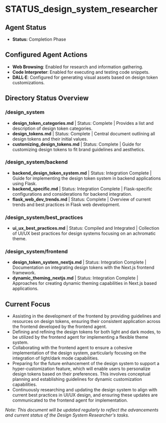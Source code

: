 # STATUS_design_system_researcher

## Agent Status
- **Status:** Completion Phase

## Configured Agent Actions
- **Web Browsing**: Enabled for research and information gathering.
- **Code Interpreter**: Enabled for executing and testing code snippets.
- **DALL·E**: Configured for generating visual assets based on design token customizations.

## Directory Status Overview

### /design_system
- **design_token_categories.md** | Status: Complete | Provides a list and description of design token categories.
- **design_tokens.md** | Status: Complete | Central document outlining all design tokens and their initial values.
- **customizing_design_tokens.md** | Status: Complete | Guide for customizing design tokens to fit brand guidelines and aesthetics.

### /design_system/backend
- **backend_design_token_system.md** | Status: Integration Complete | Guide for implementing the design token system in backend applications using Flask.
- **backend_specific.md** | Status: Integration Complete | Flask-specific configurations and considerations for backend integration.
- **flask_web_dev_trends.md** | Status: Complete | Overview of current trends and best practices in Flask web development.

### /design_system/best_practices
- **ui_ux_best_practices.md** | Status: Compiled and Integrated | Collection of UI/UX best practices for design systems focusing on an achromatic theme.

### /design_system/frontend
- **design_token_system_nextjs.md** | Status: Integration Complete | Documentation on integrating design tokens with the Next.js frontend framework.
- **dynamic_theming_nextjs.md** | Status: Integration Complete | Approaches for creating dynamic theming capabilities in Next.js based applications.

## Current Focus
- Assisting in the development of the frontend by providing guidelines and resources on design tokens, ensuring their consistent application across the frontend developed by the frontend agent.
- Defining and refining the design tokens for both light and dark modes, to be utilized by the frontend agent for implementing a flexible theme system.
- Collaborating with the frontend agent to ensure a cohesive implementation of the design system, particularly focusing on the integration of light/dark mode capabilities.
- Preparing for the future enhancement of the design system to support a hyper-customization feature, which will enable users to personalize design tokens based on their preferences. This involves conceptual planning and establishing guidelines for dynamic customization capabilities.
- Continuously researching and updating the design system to align with current best practices in UI/UX design, and ensuring these updates are communicated to the frontend agent for implementation.



_Note: This document will be updated regularly to reflect the advancements and current status of the Design System Researcher's tasks._